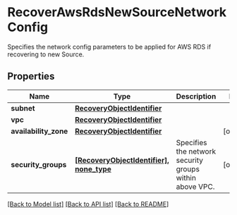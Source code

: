 # RecoverAwsRdsNewSourceNetworkConfig

Specifies the network config parameters to be applied for AWS RDS if recovering to new Source.

## Properties
Name | Type | Description | Notes
------------ | ------------- | ------------- | -------------
**subnet** | [**RecoveryObjectIdentifier**](RecoveryObjectIdentifier.md) |  | 
**vpc** | [**RecoveryObjectIdentifier**](RecoveryObjectIdentifier.md) |  | 
**availability_zone** | [**RecoveryObjectIdentifier**](RecoveryObjectIdentifier.md) |  | [optional] 
**security_groups** | [**[RecoveryObjectIdentifier], none_type**](RecoveryObjectIdentifier.md) | Specifies the network security groups within above VPC. | [optional] 

[[Back to Model list]](../README.md#documentation-for-models) [[Back to API list]](../README.md#documentation-for-api-endpoints) [[Back to README]](../README.md)


